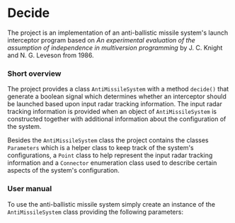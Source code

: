 # Decide

The project is an implementation of an anti-ballistic missile system's launch interceptor program based on _An experimental evaluation of the assumption of independence in multiversion programming_ by J. C. Knight and N. G. Leveson from 1986.

### Short overview  

The project provides a class ```AntiMissileSystem``` with a method ```decide()``` that generate a boolean signal which determines whether an interceptor should be launched based upon input radar tracking information. The input radar tracking information is provided when an object of ```AntiMissileSystem``` is constructed together with additional information about the configuration of the system.

Besides the ```AntiMissileSystem``` class the project contains the classes ```Parameters``` which is a helper class to keep track of the system's configurations, a ```Point``` class to help represent the input radar tracking information and a ```Connector``` enumeration class used to describe certain aspects of the system's configuration.

### User manual

To use the anti-ballistic missile system simply create an instance of the ```AntiMissileSystem``` class providing the following parameters:

  
